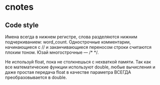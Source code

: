 # cnotes

## Code style

Имена всегда в нижнем регистре, слова разделяются нижним подчеркиванием: word_count.
Однострочные комментарии, начинающиеся с // и заканчивающиеся переносом строки считаются плохим тоном. Юзай многострочные — /* */.

Не используй float, пока не столкнешься с нехваткой памяти. Так как все математические функции используют double, любые вычисления и даже простая передача float в качестве параметра ВСЕГДА преобразовывается в double.
